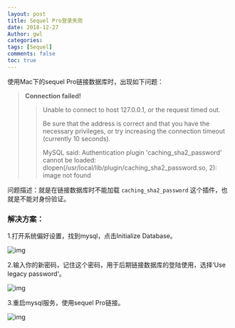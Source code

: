 ```yaml
---
layout: post
title: Sequel Pro登录失败
date: 2018-12-27
Author: gwl
categories: 
tags: [Sequel]
comments: false
toc: true
---
```



使用Mac下的sequel Pro链接数据库时，出现如下问题：

>  **Connection failed!**
>
>  > 
>  > Unable to connect to host 127.0.0.1, or the request timed out.
>  > 
>  > Be sure that the address is correct and that you have the necessary privileges, or try increasing the connection timeout (currently 10 seconds).
>  > 
>  > MySQL said: Authentication plugin 'caching_sha2_password' cannot be loaded: dlopen(/usr/local/lib/plugin/caching_sha2_password.so, 2): image not found

问题描述：就是在链接数据库时不能加载 `caching_sha2_password` 这个插件，也就是不能对身份验证。

### 解决方案：

1.打开系统偏好设置，找到mysql，点击Initialize Database。

![img](https://github.com/mouos/mouos.github.io/raw/master/images/articleImages/2018-12-27-login-failed-01.jpg)

2.输入你的新密码，记住这个密码，用于后期链接数据库的登陆使用，选择‘Use legacy password‘。

![img](https://github.com/mouos/mouos.github.io/raw/master/images/articleImages/2018-12-27-login-failed-02.jpg)

3.重启mysql服务，使用sequel Pro链接。

![img](https://github.com/mouos/mouos.github.io/raw/master/images/articleImages/2018-12-27-login-failed-03.jpg)
